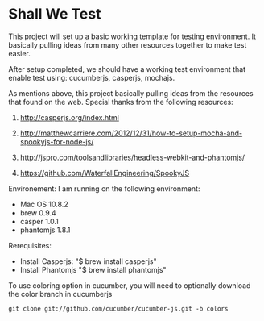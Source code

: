 # Shall We Test

This project will set up a basic working template for testing environment. It basically pulling ideas from many other resources together to make test easier.

After setup completed, we should have a working test environment that enable test using: cucumberjs, casperjs, mochajs.

As mentions above, this project basically pulling ideas from the resources that found on the web. Special thanks from the following resources:

1. http://casperjs.org/index.html

2. http://matthewcarriere.com/2012/12/31/how-to-setup-mocha-and-spookyjs-for-node-js/

3. http://jspro.com/toolsandlibraries/headless-webkit-and-phantomjs/

4. https://github.com/WaterfallEngineering/SpookyJS

Environement:
I am running on the following environment:
* Mac OS 10.8.2
* brew 0.9.4
* casper 1.0.1
* phantomjs 1.8.1


Rerequisites:
* Install Casperjs: "$ brew install casperjs"
* Install Phantomjs "$ brew install phantomjs"



To use coloring option in cucumber, you will need to optionally download the color branch 
in cucumberjs

```
git clone git://github.com/cucumber/cucumber-js.git -b colors
```
